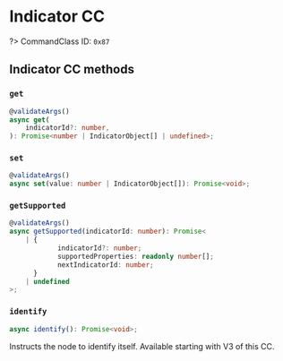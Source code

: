 # Indicator CC

?> CommandClass ID: `0x87`

## Indicator CC methods

### `get`

```ts
@validateArgs()
async get(
	indicatorId?: number,
): Promise<number | IndicatorObject[] | undefined>;
```

### `set`

```ts
@validateArgs()
async set(value: number | IndicatorObject[]): Promise<void>;
```

### `getSupported`

```ts
@validateArgs()
async getSupported(indicatorId: number): Promise<
	| {
			indicatorId?: number;
			supportedProperties: readonly number[];
			nextIndicatorId: number;
	  }
	| undefined
>;
```

### `identify`

```ts
async identify(): Promise<void>;
```

Instructs the node to identify itself. Available starting with V3 of this CC.
